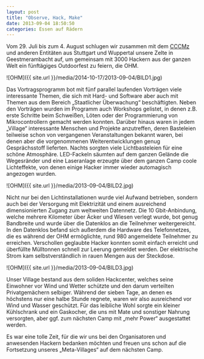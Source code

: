 ```yaml
---
layout: post
title: "Observe, Hack, Make"
date: 2013-09-04 18:50:50
categories: Essen auf Rädern
---
```

Vom 29. Juli bis zum 4. August schlugen wir zusammen mit dem [CCCMz](https://www.cccmz.de/) und anderen Entitäten aus Stuttgart und Wuppertal unsere Zelte in Geestmerambacht auf, um gemeinsam mit 3000 Hackern aus der ganzen Welt ein fünftägiges Outdoorfest zu feiern, die OHM.

![OHM]({{ site.url }}/media/2014-10-17/2013-09-04/BILD1.jpg)

Das Vortragsprogramm bot mit fünf parallel laufenden Vorträgen viele interessante Themen, die sich mit Hard- und Software aber auch mit Themen aus dem Bereich „Staatlicher Überwachung“ beschäftigten. Neben den Vorträgen wurden im Programm auch Workshops gelistet, in denen z.B. erste Schritte beim Schweißen, Löten oder der Programmierung von Mikrocontrollern gemacht werden konnten. Darüber hinaus waren in jedem „Village“ interessante Menschen und Projekte anzutreffen, deren Basteleien teilweise schon von vergangenen Veranstaltungen bekannt waren, bei denen aber die vorgenommenen Weiterentwicklungen genug Gesprächsstoff lieferten. Nachts sorgten viele Lichtbasteleien für eine schöne Atmosphäre. LED-Fackeln säumten auf dem ganzen Gelände die Wegesränder  und eine Laseranlage erzeugte über dem ganzen Camp coole Lichteffekte, von denen einige Hacker immer wieder automagisch angezogen wurden.

![OHM]({{ site.url }}/media/2013-09-04/BILD2.jpg)

Nicht nur bei den Lichtinstallationen wurde viel Aufwand betrieben, sondern auch bei der Versorgung mit Elektrizität und einem ausreichend dimensionierten Zugang zum weltweiten Datennetz. Die 10 Gbit-Anbindung, welche mehrere Kilometer über Äcker und Wiesen verlegt wurde, bot genug Bandbreite und wurde über die Datenklos an die Teilnehmer weitergereicht. In den Datenklos befand sich außerdem die Hardware des Telefonnetzes, die es während der OHM ermöglichte, rund 980 angemeldete Teilnehmer zu erreichen. Verschollen geglaubte Hacker konnten somit einfach erreicht und überfüllte Mülltonnen schnell zur Leerung gemeldet werden. Der elektrische Strom kam selbstverständlich in rauen Mengen aus der Steckdose.

![OHM]({{ site.url }}/media/2013-09-04/BILD3.jpg)

Unser Village bestand aus dem soliden Hackcenter, welches seine Einwohner vor Wind und Wetter schützte und den darum verteilten Privatgemächern selbiger. Während der sieben Tage, an denen es höchstens nur eine halbe Stunde regnete, waren wir also ausreichend vor Wind und Wasser geschützt. Für das leibliche Wohl sorgte ein kleiner Kühlschrank und ein Gaskocher, die uns mit Mate und sonstiger Nahrung versorgten, aber ggf. zum nächsten Camp mit „mehr Power“ ausgestattet werden.

Es war eine tolle Zeit, für die wir uns bei den Organisatoren und anwesenden Hackern bedanken möchten und freuen uns schon auf die Fortsetzung unseres „Meta-Villages“ auf dem nächsten Camp.
